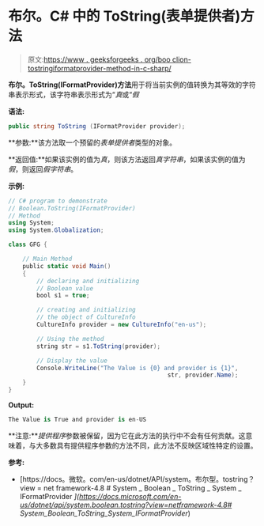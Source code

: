 # 布尔。C# 中的 ToString(表单提供者)方法

> 原文:[https://www . geeksforgeeks . org/boo clion-tostringiformatprovider-method-in-c-sharp/](https://www.geeksforgeeks.org/booolean-tostringiformatprovider-method-in-c-sharp/)

**布尔。ToString(IFormatProvider)方法**用于将当前实例的值转换为其等效的字符串表示形式，该字符串表示形式为“*真*或“*假*

**语法:**

```cs
public string ToString (IFormatProvider provider);
```

**参数:**该方法取一个预留的*表单提供者*类型的对象。

**返回值:**如果该实例的值为*真*，则该方法返回*真字符串*，如果该实例的值为*假*，则返回*假字符串*。

**示例:**

```cs
// C# program to demonstrate
// Boolean.ToString(IFormatProvider)
// Method
using System;
using System.Globalization;

class GFG {

    // Main Method
    public static void Main()
    {
        // declaring and initializing
        // Boolean value
        bool s1 = true;

        // creating and initializing
        // the object of CultureInfo
        CultureInfo provider = new CultureInfo("en-us");

        // Using the method
        string str = s1.ToString(provider);

        // Display the value
        Console.WriteLine("The Value is {0} and provider is {1}",
                                             str, provider.Name);
    }
}
```

**Output:**

```cs
The Value is True and provider is en-US

```

**注意:***提供程序*参数被保留，因为它在此方法的执行中不会有任何贡献。这意味着，与大多数具有提供程序参数的方法不同，此方法不反映区域性特定的设置。

**参考:**

*   [https://docs。微软。com/en-us/dotnet/API/system。布尔型。tostring？view = net framework-4.8 # System _ Boolean _ ToString _ System _ IFormatProvider _](https://docs.microsoft.com/en-us/dotnet/api/system.boolean.tostring?view=netframework-4.8# System_Boolean_ToString_System_IFormatProvider_)